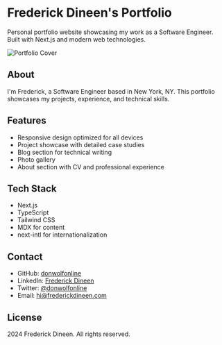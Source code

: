 # **Frederick Dineen's Portfolio**

Personal portfolio website showcasing my work as a Software Engineer. Built with Next.js and modern web technologies.

![Portfolio Cover](public/images/cover.png)

## **About**

I'm Frederick, a Software Engineer based in New York, NY. This portfolio showcases my projects, experience, and technical skills.

## **Features**

- Responsive design optimized for all devices
- Project showcase with detailed case studies
- Blog section for technical writing
- Photo gallery
- About section with CV and professional experience

## **Tech Stack**

- Next.js
- TypeScript
- Tailwind CSS
- MDX for content
- next-intl for internationalization

## **Contact**

- GitHub: [donwolfonline](https://github.com/donwolfonline)
- LinkedIn: [Frederick Dineen](https://www.linkedin.com/in/donwolfonline/)
- Twitter: [@donwolfonline](https://x.com/donwolfonline)
- Email: hi@frederickdineen.com

## **License**

 2024 Frederick Dineen. All rights reserved.